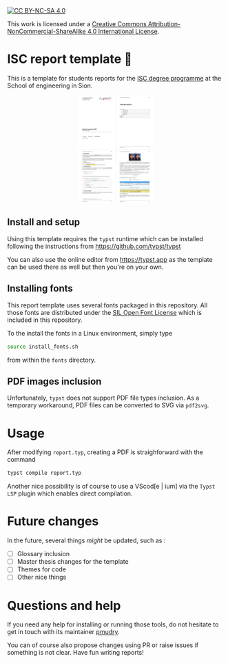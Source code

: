 [![CC BY-NC-SA 4.0][cc-by-nc-sa-shield]][cc-by-nc-sa]

This work is licensed under a
[Creative Commons Attribution-NonCommercial-ShareAlike 4.0 International License][cc-by-nc-sa].

[cc-by-nc-sa]: http://creativecommons.org/licenses/by-nc-sa/4.0/
[cc-by-nc-sa-image]: https://licensebuttons.net/l/by-nc-sa/4.0/88x31.png
[cc-by-nc-sa-shield]: https://img.shields.io/badge/License-CC%20BY--NC--SA%204.0-lightgrey.svg


# ISC report template :scroll:

This is a template for students reports for the [ISC degree programme](https://www.hevs.ch/isc) at the School of engineering in Sion.

<p align="center">
<img src="sample.png" width="35%" height="35%">
</P>

## Install and setup

Using this template requires the `typst` runtime which can be installed following the instructions from <https://github.com/typst/typst>

You can also use the online editor from <https://typst.app> as the template can be used there as well but then you're on your own.

## Installing fonts

This report template uses several fonts packaged in this repository. All those fonts are distributed under the [SIL Open Font License](https://openfontlicense.org/) which is included in this repository.

To the install the fonts in a Linux environment, simply type

```bash
source install_fonts.sh
```

from within the `fonts` directory.

## PDF images inclusion

Unfortunately, `typst` does not support PDF file types inclusion. As a temporary workaround, PDF files can be converted to SVG via `pdf2svg`.

# Usage

After modifying `report.typ`, creating a PDF is straighforward with the command

```bash
typst compile report.typ
```

Another nice possibility is of course to use a VScod[e | ium] via the `Typst LSP` plugin which enables direct compilation.

# Future changes

In the future, several things _might_ be updated, such as :

- [ ] Glossary inclusion
- [ ] Master thesis changes for the template
- [ ] Themes for code
- [ ] Other nice things

# Questions and help

If you need any help for installing or running those tools, do not hesitate to get in touch with its maintainer [pmudry](https://github.com/pmudry).

You can of course also propose changes using PR or raise issues if something is not clear. Have fun writing reports!